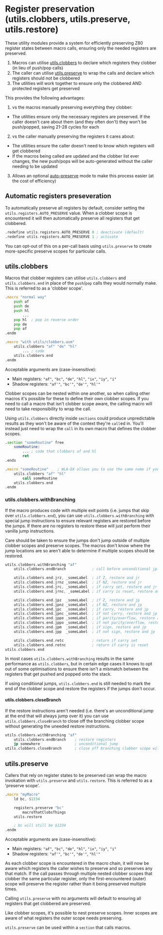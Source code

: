 # Register preservation (utils.clobbers, utils.preserve, utils.restore)

These utility modules provide a system for efficiently preserving Z80 register states between macro calls, ensuring only the needed registers are preserved.

1. Macros can utilise [utils.clobbers](#utilsclobbers) to declare which registers they clobber (in lieu of push/pop calls)
2. The caller can utilise [utils.preserve](#utilspreserve) to wrap the calls and declare which registers should not be clobbered
3. The utilities will work together to ensure only the clobbered AND protected registers get preserved

This provides the following advantages:

1. vs the macros manually preserving everything they clobber:

- The utilities ensure only the necessary registers are preserved. If the caller doesn't care about them (and they often don't) they won't be push/popped, saving 21-28 cycles for each

2. vs the caller manually preserving the registers it cares about:

- The utilities ensure the caller doesn't need to know which registers will get clobbered
- If the macros being called are updated and the clobber list ever changes, the new push/pops will be auto-generated without the caller needing to be updated

3. Allows an optional [auto-preserve](#automatic-registers-preseveration) mode to make this process easier (at the cost of efficiency)

## Automatic registers preseveration

To automatically preserve all registers by default, consider setting the `utils.registers.AUTO_PRESERVE` value. When a clobber scope is encountered it will then automatically preserve all registers that get clobbered.

```asm
.redefine utils.registers.AUTO_PRESERVE 0 ; deactivate (default)
.redefine utils.registers.AUTO_PRESERVE 1 ; activate
```

You can opt-out of this on a per-call basis using `utils.preserve` to create more-specific preserve scopes for particular calls.

## utils.clobbers

Macros that clobber registers can utilise `utils.clobbers` and `utils.clobbers.end` in place of the `push`/`pop` calls they would normally make. This is referred to as a 'clobber scope'.

```asm
.macro "normal way"
    push af
    push de
    push hl
        ...
    pop hl  ; pop in reverse order
    pop de
    pop af
.endm

.macro "with utils/clobbers.asm"
    utils.clobbers "af" "de" "hl"
        ... ; code
    utils.clobbers.end
.endm
```

Acceptable arguments are (case-insensitive):

- Main registers: `"af"`, `"bc"`, `"de"`, `"hl"`, `"ix"`, `"iy"`, `"i"`
- Shadow registers: `"af'"`, `"bc'"`, `"de'"`, `"hl'"`

Clobber scopes can be nested within one another, so when calling other macros it's possible for these to define their own clobber scopes. If you need to call a macro that isn't clobber scope aware, the calling macro will need to take responsibility to wrap the call.

Using `utils.clobbers` directly inside `sections` could produce unpredictable results as they won't be aware of the context they're `call`ed in. You'll instead just need to wrap the `call` in its own macro that defines the clobber scopes.

```asm
.section "someRoutine" free
    someRoutine:
        ... ; code that clobbers af and hl
        ret
.ends

.macro "someRoutine"    ; WLA-DX allows you to use the same name if you wish
    utils.clobbers "af" "hl"
        call someRoutine
    utils.clobbers.end
.endm
```

### utils.clobbers.withBranching

If the macro produces code with multiple exit points (i.e. jumps that skip over `utils.clobbers.end`), you can use `utils.clobbers.withBranching` with special jump instructions to ensure relevant registers are restored before the jumps. If there are no registers to restore these will just perform their vanilla jump instructions.

Care should be taken to ensure the jumps don't jump outside of multiple clobber scopes and preserve scopes. The macros don't know where the jump locations are so aren't able to determine if multiple scopes should be restored.

```asm
utils.clobbers.withBranching "af"
    utils.clobbers.endBranch            ; call before unconditional jp or jr

    utils.clobbers.end.jrz, _someLabel  ; if Z, restore and jr
    utils.clobbers.end.jrnz _someLabel  ; if NZ, restore and jr
    utils.clobbers.end.jrc, _someLabel  ; if carry set, restore and jr
    utils.clobbers.end.jrnc, _someLabel ; if carry is reset, restore and jr

    utils.clobbers.end.jpz  _someLabel  ; if Z, restore and jp
    utils.clobbers.end.jpnz _someLabel  ; if NZ, restore and jp
    utils.clobbers.end.jpc  _someLabel  ; if carry, restore and jp
    utils.clobbers.end.jpnc _someLabel  ; if not carry, restore and jp
    utils.clobbers.end.jppe _someLabel  ; if parity/overflow, restore and jp
    utils.clobbers.end.jppo _someLabel  ; if not parity/overflow, restore and jp
    utils.clobbers.end.jpm  _someLabel  ; if sign, restore and jp
    utils.clobbers.end.jpp  _someLabel  ; if not sign, restore and jp

    utils.clobbers.end.retc             ; return if carry set
    utils.clobbers.end.retnc            ; return if carry is reset
utils.clobbers.end
```

In most cases `utils.clobbers.withBranching` results in the same performance as `utils.clobbers`, but in certain edge cases it knows to opt out of some optimisations to ensure there isn't a mismatch between the registers that get pushed and popped onto the stack.

If using conditional jumps, `utils.clobbers.end` is still needed to mark the end of the clobber scope and restore the registers if the jumps don't occur.

#### utils.clobbers.closeBranch

If the restore instructions aren't needed (i.e. there's an unconditional jump at the end that will always jump over it) you can use `utils.clobbers.closeBranch` to close off the branching clobber scope without generating the uneeded restore instructions.

```asm
utils.clobbers.withBranching "af"
    utils.clobbers.endBranch    ; restore registers
    jp somewhere                ; unconditional jump
utils.clobbers.closeBranch      ; close off branching clobber scope without restoring
```

## utils.preserve

Callers that rely on register states to be preserved can wrap the macro invokation with `utils.preserve` and `utils.restore`. This is referred to as a 'preserve scope'.

```asm
.macro "myMacro"
    ld bc, $1234

    registers.preserve "bc"
        macroThatClobsThings
    utils.restore

    ; bc will still be $1234
.endm
```

Acceptable arguments are (case-insensitive):

- Main registers: `"af"`, `"bc"`, `"de"`, `"hl"`, `"ix"`, `"iy"`, `"i"`
- Shadow registers: `"af'"`, `"bc'"`, `"de'"`, `"hl'"`

As each clobber scope is encountered in the macro chain, it will now be aware which registers the caller wishes to preserve and so preserves any that match. If the call passes through multiple nested clobber scopes that clobber the same particular register, only the first-encountered (outer) scope will preserve the register rather than it being preserved multiple times.

Calling `utils.preserve` with no arguments will default to ensuring all registers that get clobbered are preserved.

Like clobber scopes, it's possible to nest preserve scopes. Inner scopes are aware of what registers the outer scope needs preserving.

`utils.preserve` can be used within a `section` that calls macros.
